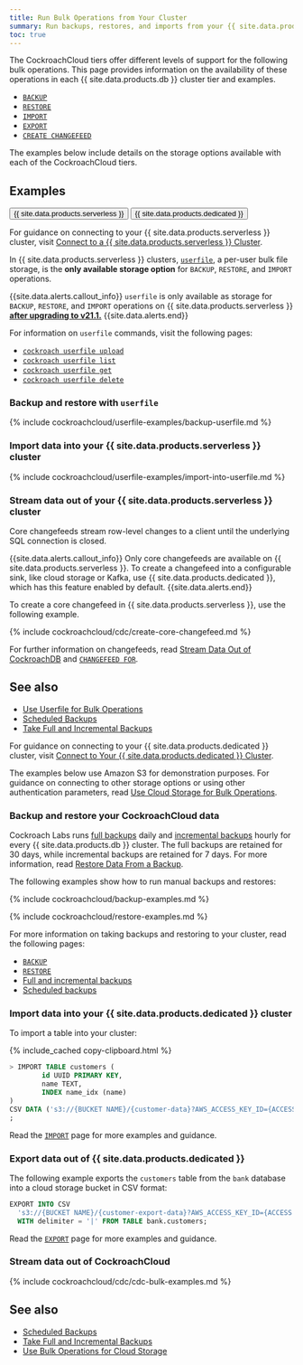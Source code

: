 ```yaml
---
title: Run Bulk Operations from Your Cluster
summary: Run backups, restores, and imports from your {{ site.data.products.db }} cluster.
toc: true
---
```


The CockroachCloud tiers offer different levels of support for the following bulk operations. This page provides information on the availability of these operations in each {{ site.data.products.db }} cluster tier and examples.

- [`BACKUP`](../{{site.versions["stable"]}}/backup.html)
- [`RESTORE`](../{{site.versions["stable"]}}/restore.html)
- [`IMPORT`](../{{site.versions["stable"]}}/import.html)
- [`EXPORT`](../{{site.versions["stable"]}}/export.html)
- [`CREATE CHANGEFEED`](../{{site.versions["stable"]}}/create-changefeed.html)

The examples below include details on the storage options available with each of the CockroachCloud tiers.

## Examples

<div class="filters clearfix">
  <button class="filter-button" data-scope="ccfree">{{ site.data.products.serverless }} </button>
  <button class="filter-button" data-scope="ccded">{{ site.data.products.dedicated }}</button>
</div>

<section class="filter-content" markdown="1" data-scope="ccfree">

For guidance on connecting to your {{ site.data.products.serverless }} cluster, visit [Connect to a {{ site.data.products.serverless }} Cluster](connect-to-a-free-cluster.html).

In {{ site.data.products.serverless }} clusters, [`userfile`](../{{site.versions["stable"]}}/use-userfile-for-bulk-operations.html), a per-user bulk file storage, is the **only available storage option** for `BACKUP`, `RESTORE`, and `IMPORT` operations.

{{site.data.alerts.callout_info}}
`userfile` is only available as storage for `BACKUP`, `RESTORE`, and `IMPORT` operations on {{ site.data.products.serverless }} [**after upgrading to v21.1.**](upgrade-to-v21.1.html)
{{site.data.alerts.end}}

For information on `userfile` commands, visit the following pages:

- [`cockroach userfile upload`](../{{site.versions["stable"]}}/cockroach-userfile-upload.html)
- [`cockroach userfile list`](../{{site.versions["stable"]}}/cockroach-userfile-list.html)
- [`cockroach userfile get`](../{{site.versions["stable"]}}/cockroach-userfile-get.html)
- [`cockroach userfile delete`](../{{site.versions["stable"]}}/cockroach-userfile-delete.html)

### Backup and restore with `userfile`

{% include cockroachcloud/userfile-examples/backup-userfile.md %}

### Import data into your {{ site.data.products.serverless }} cluster

{% include cockroachcloud/userfile-examples/import-into-userfile.md %}

### Stream data out of your {{ site.data.products.serverless }} cluster

Core changefeeds stream row-level changes to a client until the underlying SQL connection is closed.

{{site.data.alerts.callout_info}}
Only core changefeeds are available on {{ site.data.products.serverless }}. To create a changefeed into a configurable sink, like cloud storage or Kafka, use {{ site.data.products.dedicated }}, which has this feature enabled by default.
{{site.data.alerts.end}}

To create a core changefeed in {{ site.data.products.serverless }}, use the following example.

{% include cockroachcloud/cdc/create-core-changefeed.md %}

For further information on changefeeds, read [Stream Data Out of CockroachDB](../{{site.versions["stable"]}}/stream-data-out-of-cockroachdb-using-changefeeds.html) and [`CHANGEFEED FOR`](../{{site.versions["stable"]}}/changefeed-for.html).

## See also

- [Use Userfile for Bulk Operations](../{{site.versions["stable"]}}/use-userfile-for-bulk-operations.html)
- [Scheduled Backups](../{{site.versions["stable"]}}/manage-a-backup-schedule.html)
- [Take Full and Incremental Backups](../{{site.versions["stable"]}}/take-full-and-incremental-backups.html)

</section>

<section class="filter-content" markdown="1" data-scope="ccded">

For guidance on connecting to your {{ site.data.products.dedicated }} cluster, visit [Connect to Your {{ site.data.products.dedicated }} Cluster](connect-to-your-cluster.html).

The examples below use Amazon S3 for demonstration purposes. For guidance on connecting to other storage options or using other authentication parameters, read [Use Cloud Storage for Bulk Operations](../{{site.versions["stable"]}}/use-cloud-storage-for-bulk-operations.html).

### Backup and restore your CockroachCloud data

Cockroach Labs runs [full backups](../{{site.versions["stable"]}}/take-full-and-incremental-backups.html#full-backups) daily and [incremental backups](../{{site.versions["stable"]}}/take-full-and-incremental-backups.html#incremental-backups) hourly for every {{ site.data.products.db }} cluster. The full backups are retained for 30 days, while incremental backups are retained for 7 days. For more information, read [Restore Data From a Backup](../cockroachcloud/backups-page.html).

The following examples show how to run manual backups and restores:

{% include cockroachcloud/backup-examples.md %}

{% include cockroachcloud/restore-examples.md %}

For more information on taking backups and restoring to your cluster, read the following pages:

- [`BACKUP`](../{{site.versions["stable"]}}/backup.html)
- [`RESTORE`](../{{site.versions["stable"]}}/restore.html)
- [Full and incremental backups](../{{site.versions["stable"]}}/take-full-and-incremental-backups.html)
- [Scheduled backups](../{{site.versions["stable"]}}/manage-a-backup-schedule.html)

### Import data into your {{ site.data.products.dedicated }} cluster

To import a table into your cluster:

{% include_cached copy-clipboard.html %}
~~~ sql
> IMPORT TABLE customers (
		id UUID PRIMARY KEY,
		name TEXT,
		INDEX name_idx (name)
)
CSV DATA ('s3://{BUCKET NAME}/{customer-data}?AWS_ACCESS_KEY_ID={ACCESS KEY}&AWS_SECRET_ACCESS_KEY={SECRET ACCESS KEY}')
;
~~~

Read the [`IMPORT`](../{{site.versions["stable"]}}/import.html) page for more examples and guidance.

### Export data out of {{ site.data.products.dedicated }}

The following example exports the `customers` table from the `bank` database into a cloud storage bucket in CSV format:

~~~sql
EXPORT INTO CSV
  's3://{BUCKET NAME}/{customer-export-data}?AWS_ACCESS_KEY_ID={ACCESS KEY}&AWS_SECRET_ACCESS_KEY={SECRET ACCESS KEY}'
  WITH delimiter = '|' FROM TABLE bank.customers;
~~~

Read the [`EXPORT`](../{{site.versions["stable"]}}/export.html) page for more examples and guidance.

### Stream data out of CockroachCloud

{% include cockroachcloud/cdc/cdc-bulk-examples.md %}

## See also

- [Scheduled Backups](../{{site.versions["stable"]}}/manage-a-backup-schedule.html)
- [Take Full and Incremental Backups](../{{site.versions["stable"]}}/take-full-and-incremental-backups.html)
- [Use Bulk Operations for Cloud Storage](../{{site.versions["stable"]}}/use-cloud-storage-for-bulk-operations.html)

</section>
